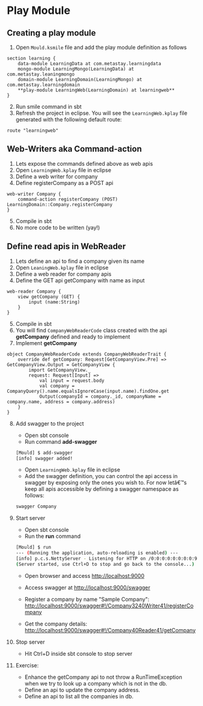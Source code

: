 
# Play Module


## Creating a play module


1.	Open `Mould.ksmile` file and add the play module definition as follows

```
section learning {
	data-module LearningData at com.metastay.learningdata
	mongo-module LearningMongo(LearningData) at com.metastay.leaningmongo
	domain-module LearningDomain(LearningMongo) at com.metastay.learningdomain
	**play-module LearningWeb(LearningDomain) at learningweb**
}
```

2.	Run smile command in sbt 
3.	Refresh the project in eclipse. You will see the `LearningWeb.kplay` file generated with the following default route:

```
route "learningweb"
```

## Web-Writers aka Command-action

1.	Lets expose the commands defined above as web apis
2.	Open `LearningWeb.kplay` file in eclipse
3.	Define a web writer for company
4.	Define registerCompany as a POST api

```
web-writer Company {
	command-action registerCompany (POST) LearningDomain::Company.registerCompany
}
```

5.	Compile in sbt
6.	No more code to be written (yay!)

## Define read apis in WebReader

1.	Lets define an api to find a company given its name
2.	Open `LeaningWeb.kplay` file in eclipse
3.	Define a web reader for company apis
4.	Define the GET api getCompany with name as input


```
web-reader Company {
	view getCompany (GET) {
		input (name:String)
	}
}
```

5.	Compile in sbt
6.	You will find `CompanyWebReaderCode` class created with the api **getCompany** defined and ready to implement
7.	Implement **getCompany**

```
object CompanyWebReaderCode extends CompanyWebReaderTrait {
	override def getCompany: Request[GetCompanyView.Pre] => GetCompanyView.Output = GetCompanyView {
		import GetCompanyView._
		request: Request[Input] =>
			val input = request.body
			val company = CompanyQuery().name.equalsIgnoreCase(input.name).findOne.get
			Output(companyId = company._id, companyName = company.name, address = company.address)
	}
}
```

8.	Add swagger to the project 

	*	Open sbt console
	*	Run command **add-swagger**
	
	```bash
	[Mould] $ add-swagger
	[info] swagger added!
	```

	*	Open `LearningWeb.kplay` file in eclipse
	*	Add the swagger definition, you can control the api access in swagger by exposing only the ones you wish to. For now letâ€™s keep all apis accessible by defining a swagger namespace as follows:

	```bash
	swagger Company 
	```

9.	Start server

	*	Open sbt console
	*	Run the **run** command

	```bash
	[Mould] $ run
	--- (Running the application, auto-reloading is enabled) ---
	[info] p.c.s.NettyServer - Listening for HTTP on /0:0:0:0:0:0:0:0:9000
	(Server started, use Ctrl+D to stop and go back to the console...)
	```

	*	Open browser and access [http://localhost:9000](http://localhost:9000)
	
		<!-- ![Application](./../images/access-application.png) -->

	*	Access swagger at [http://localhost:9000/swagger](http://localhost:9000/swagger)
	*	Register a company by name "Sample Company": [http://localhost:9000/swagger#!/Company3240Writer41/registerCompany](http://localhost:9000/swagger#!/Company3240Writer41/registerCompany)
	
		<!-- ![Register Company](./../images/register-company.png) -->

	*	Get the company details: [http://localhost:9000/swagger#!/Company40Reader41/getCompany](http://localhost:9000/swagger#!/Company40Reader41/getCompany)
	
		<!-- ![Get Company](./../images/get-company.png) -->

10.	Stop server

	*	Hit Ctrl+D inside sbt console to stop server

11.	Exercise:

	*	Enhance the getCompany api to not throw a RunTimeException when we try to look up a company which is not in the db.
	*	Define an api to update the company address.
	*	Define an api to list all the companies in db.

